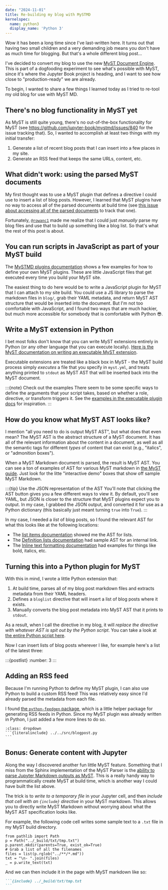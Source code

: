 ```yaml
---
date: "2024-11-01"
title: Re-building my blog with MySTMD
kernelspec:
  name: python3
  display_name: 'Python 3'
---
```


Wow it has been a long time since I've last-written here. It turns out that having two small children and a very demanding job means you don't have as much time for blogging. But that's a whole different blog post...

I've decided to convert my blog to use the new [MyST Document Engine](https://mystmd.org). This is part of a dogfooding experiment to see what's possible with MyST, since it's where the Jupyter Book project is heading, and I want to see how close to "production-ready" we are already.

To begin, I wanted to share a few things I learned today as I tried to re-tool my old blog for use with MyST MD.

## There's no blog functionality in MyST yet

As MyST is still quite young, there's no out-of-the-box functionality for MyST (see https://github.com/jupyter-book/mystmd/issues/840 for the issue tracking that). So, I wanted to accomplish at least two things with my initial transfer:

1. Generate a list of recent blog posts that I can insert into a few places in my site.
2. Generate an RSS feed that keeps the same URLs, content, etc.

## What didn't work: using the parsed MyST documents

My first thought was to use a MyST plugin that defines a directive I could use to insert a list of blog posts.
However, I learned that MyST plugins have no way to access all of the parsed documents at build time (see [this issue about accessing all of the parsed documents](https://github.com/jupyter-book/mystmd/issues/1616) to track that one).

Fortunately, [`@rowanc1`](https://github.com/rowanc1) made me realize that I could just _manually_ parse my blog files and use that to build up something like a blog list. So that's what the rest of this post is about.

## You can run scripts in JavaScript as part of your MyST build

The [MySTMD plugins documentation](https://mystmd.org/guide/javascript-plugins) shows a few examples for how to define your own MyST plugins. These are little JavaScript files that get executed every time you build your MyST site. 

The easiest thing to do here would be to write a JavaScript plugin for MyST that I can attach to my site build. You could use a JS library to parse the markdown files in `blog/`, grab their YAML metadata, and return MyST AST structure that would be inserted into the document. But I'm not too comfortable with JavaScript, and I found two ways that are much hackier, but much more accessible for somebody that is comfortable with Python 😎.

## Write a MyST extension in Python

I bet most folks don't know that you can write MyST extensions entirely in Python (or any other language that you can execute locally). [Here is the MyST documentation on writing an executable MyST extension](https://mystmd.org/guide/executable-plugins).

Executable extensions are treated like a black box in MyST - the MyST build process simply _executes_ a file that you specify in `myst.yml`, and treats anything printed to `stdout` as MyST AST that will be inserted back into the MyST document.

:::{note} Check out the examples
There seem to be some specific ways to define the arguments that your script takes, based on whether a role, directive, or transform triggers it. See the [examples in the executable plugin docs](https://mystmd.org/guide/executable-plugins) for inspiration.
:::

## How do you know what MyST AST looks like?

I mention "all you need to do is output MyST AST", but what does that even mean?
The MyST AST is the abstract structure of a MyST document. It has all of the relevant information about the content in a document, as well as all the semantic tags for different _types_ of content that can exist (e.g., "italics", or "admonition boxes").

When a MyST Markdown document is parsed, the result is MyST AST. You can see a ton of examples of AST for various MyST markdown in [the MyST guide](https://mystmd.org/guide).
Just look for the litte "interactive demo" boxes that show off sample MyST Markdown.

:::{tip} Use the JSON representation of the AST
You'll note that clicking the AST button gives you a few different ways to view it.
By default, you'll see YAML, but JSON is closer to the structure that MyST plugins expect you to output. In my case, I grabbed the JSON output, and converted it for use as a Python dictionary (this basically just meant turning `true` into `True`).
:::

In my case, I needed a *list* of blog posts, so I found the relevant AST for what this looks like at the following locations:

- The [list items documentation](https://mystmd.org/guide/typography#bullet-points-and-numbered-lists) showed me the AST for lists.
- The [Definition lists documentation](https://mystmd.org/guide/typography#definition-lists) had sample AST for an internal link.
- The [Inline text formatting documentation](https://mystmd.org/guide/typography#inline-text-formatting) had examples for things like bold, italics, etc.

## Turning this into a Python plugin for MyST

With this in mind, I wrote a little Python extension that:

1. At build time, parses all of my blog post markdown files and extracts metadata from their YAML headers.
2. Defines a `bloglist` directive that will insert a list of blog posts where it exists.
3. Manually converts the blog post metadata into MyST AST that it prints to `stdout`.

As a result, when I call the directive in my blog, it will _replace the directive with whatever AST is spit out by the Python script_. You can take a look at [the entire Python script here](../../src/blogpost.py).

Now I can insert lists of blog posts wherever I like, for example here's a list of the latest three:

:::{postlist}
:number: 3
:::

## Adding an RSS feed

Because I'm running Python to define my MyST plugin, I can also use Python to build a custom RSS feed! This was relatively easy since I'd already parsed the metadata from each file.

I found [the `python-feedgen` package](https://github.com/lkiesow/python-feedgen), which is a little helper package for generating RSS feeds in Python. Since my MyST plugin was already written in Python, I just added a few more lines to do so.

````{note} Click to see the whole Python plugin script
:class: dropdown
```{literalinclude} ../../src/blogpost.py
```
````

## Bonus: Generate content with Jupyter

Along the way I discovered another fun little MyST feature. Something that I miss from the Sphinx implementation of the MyST Parser is the [ability to parse Jupyter Markdown outputs as MyST](https://github.com/jupyter-book/mystmd/issues/1026). This is a really handy way to programmatically create MyST at build time, which is another way I could have built the list above.

The trick is to _write to a temporary file_ in your Jupyter cell, and then _include that cell with an `{include}` directive_ in your MyST markdown.
This allows you to directly write MyST Markdown without worrying about what the MyST AST specification looks like.

For example, the following code cell writes some sample text to a `.txt` file in my MyST build directory.

```{code-cell} python
from pathlib import Path
p = Path("../_build/txt/tmp.txt")
p.parent.mkdir(parents=True, exist_ok=True)
# Grab a list of all the filenames
files = list(p.rglob("../**/*.md"))
txt = "\n- ".join(files)
_ = p.write_text(txt)
```

And we can then include it in the page with MyST markdown like so:

````md
```{include} ../_build/txt/tmp.txt
```
````

```{include} ../_build/txt/tmp.txt
```

